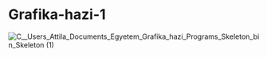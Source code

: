 # Grafika-hazi-1
![C__Users_Attila_Documents_Egyetem_Grafika_hazi_Programs_Skeleton_bin_Skeleton (1)](https://user-images.githubusercontent.com/22593928/147513197-73f540f1-93e9-47ff-b61e-98a90870a510.gif)
